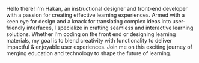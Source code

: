 Hello there! I'm Hakan, an instructional designer and front-end developer with a passion for creating effective learning experiences. Armed with a keen eye for design and a knack for translating complex ideas into user-friendly interfaces, I specialize in crafting seamless and interactive learning solutions. Whether I'm coding on the front end or designing learning materials, my goal is to blend creativity with functionality to deliver impactful & enjoyable user experiences. Join me on this exciting journey of merging education and technology to shape the future of learning.
